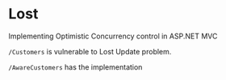 # Lost
Implementing Optimistic Concurrency control in ASP.NET MVC

`/Customers` is vulnerable to Lost Update problem.

`/AwareCustomers` has the implementation
